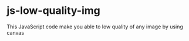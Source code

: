 # js-low-quality-img
This JavaScript code make you able to low quality of any image by using canvas
